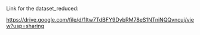 Link for the dataset_reduced:

https://drive.google.com/file/d/1Itw7TdBFY9DybRM78eS1NTniNQQvncuj/view?usp=sharing